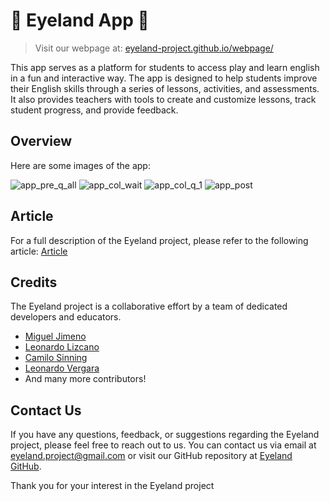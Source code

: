 # 🌳 Eyeland App 🌳

> Visit our webpage at: [eyeland-project.github.io/webpage/](https://eyeland-project.github.io/webpage/)

This app serves as a platform for students to access play and learn english in a fun and interactive way. The app is designed to help students improve their English skills through a series of lessons, activities, and assessments. It also provides teachers with tools to create and customize lessons, track student progress, and provide feedback.

## Overview

Here are some images of the app:

![app_pre_q_all](https://github.com/user-attachments/assets/4f410f8a-875c-4b1e-9020-b885f6c11bdc)
![app_col_wait](https://github.com/user-attachments/assets/0f4be651-25b1-47c1-bf30-7e001976a9dd)
![app_col_q_1](https://github.com/user-attachments/assets/07a46b16-2943-417e-bf18-741754b02ccf)
![app_post](https://github.com/user-attachments/assets/1b83a945-74e9-4662-a923-fe853420ab5f)

## Article

For a full description of the Eyeland project, please refer to the following article: [Article](https://www.researchgate.net/publication/376229910_Software_accesible_para_personas_con_discapacidad_visual_que_apoya_el_aprendizaje_del_ingles_como_segunda_lengua)

## Credits

The Eyeland project is a collaborative effort by a team of dedicated developers and educators. 

- [Miguel Jimeno](https://github.com/mikejim)
- [Leonardo Lizcano](https://github.com/LeoLizc)
- [Camilo Sinning](https://github.com/CamiloSinningUN)
- [Leonardo Vergara](https://github.com/CamiloSinningUN)
- And many more contributors!

## Contact Us

If you have any questions, feedback, or suggestions regarding the Eyeland project, please feel free to reach out to us. You can contact us via email at eyeland.project@gmail.com or visit our GitHub repository at [Eyeland GitHub](https://github.com/eyeland-project).

Thank you for your interest in the Eyeland project
